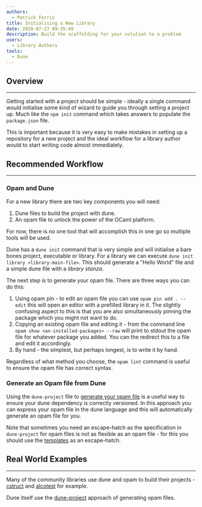 ```yaml
---
authors:
  - Patrick Ferris
title: Initialising a New Library
date: 2020-07-27 09:35:49
description: Build the scaffolding for your solution to a problem
users:
  - Library Authors
tools:
  - Dune
---
```


## Overview

---

Getting started with a project should be simple - ideally a single command would initialise some kind of wizard to guide you through setting a project up. Much like the `npm init` command which takes answers to populate the `package.json` file. 

This is important because it is very easy to make mistakes in setting up a repository for a new project and the ideal workflow for a library author would to start writing code almost immediately.

## Recommended Workflow

---

### Opam and Dune

For a new library there are two key components you will need: 

1. Dune files to build the project with dune. 
2. An opam file to unlock the power of the OCaml platform. 

For now, there is no one tool that will accomplish this in one go so multiple tools will be used. 

Dune has a `dune init` command that is very simple and will initialise a bare bones project, executable or library. For a library we can execute `dune init library <library-main-file>`. This should generate a "Hello World" file and a simple dune file with a *library stanza*. 

The next step is to generate your opam file. There are three ways you can do this: 

1. Using opam pin - to edit an opam file  you can use `opam pin add . --edit` this will open an editor with a prefilled library in it. The slightly confusing aspect to this is that you are also simultaneously pinning the package which you might not want to do. 
2. Copying an existing opam file and editing it - from the command line `opam show <an-installed-packages> --raw` will print to stdout the opam file for whatever package you added. You can the redirect this to a file and edit it accordingly. 
3. By hand - the simplest, but perhaps longest, is to write it by hand. 

Regardless of what method you choose, the `opam lint` command is useful to ensure the opam file has correct syntax. 

### Generate an Opam file from Dune

Using the `dune-project` file to [generate your opam file](https://dune.readthedocs.io/en/stable/opam.html#generating-opam-files) is a useful way to ensure your dune dependency is correctly versioned. In this approach you can express your opam file in the dune language and this will automatically generate an opam file for you. 

Note that sometimes you need an escape-hatch as the specification in `dune-project` for opam files is not as flexible as an opam file - for this you should use the [templates](https://dune.readthedocs.io/en/stable/opam.html#opam-template) as an escape-hatch. 

## Real World Examples

---

Many of the community libraries use dune and opam to build their projects - [cstruct](https://github.com/mirage/ocaml-cstruct) and [alcotest](https://github.com/mirage/alcotest) for example. 

Dune itself use the [dune-project](https://github.com/ocaml/dune/blob/master/dune-project) approach of generating opam files.